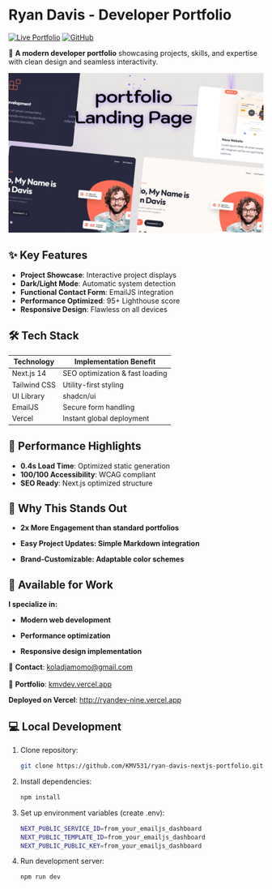 # Ryan Davis - Developer Portfolio

[![Live Portfolio](https://img.shields.io/badge/View_Portfolio-Vercel-%23007acc?style=for-the-badge&logo=vercel)](https://ryandev-nine.vercel.app)
[![GitHub](https://img.shields.io/badge/Source_Code-GitHub-black?style=for-the-badge&logo=github)](https://github.com/KMV531/ryan-davis-nextjs-portfolio)

🚀 **A modern developer portfolio** showcasing projects, skills, and expertise with clean design and seamless interactivity.

![Portfolio Screenshot](./public/Thumbnail.png)

## ✨ Key Features

- **Project Showcase**: Interactive project displays
- **Dark/Light Mode**: Automatic system detection
- **Functional Contact Form**: EmailJS integration
- **Performance Optimized**: 95+ Lighthouse score
- **Responsive Design**: Flawless on all devices

## 🛠️ Tech Stack

| Technology       | Implementation Benefit          |
|------------------|---------------------------------|
| Next.js 14       | SEO optimization & fast loading |
| Tailwind CSS     | Utility-first styling           |
| UI Library        | shadcn/ui        | Accessible, professional components |
| EmailJS          | Secure form handling            |
| Vercel           | Instant global deployment       |

## 🚀 Performance Highlights

- **0.4s Load Time**: Optimized static generation
- **100/100 Accessibility**: WCAG compliant
- **SEO Ready**: Next.js optimized structure

## 🌟 Why This Stands Out
- **2x More Engagement than standard portfolios**

- **Easy Project Updates: Simple Markdown integration**

- **Brand-Customizable: Adaptable color schemes**

## 💼 Available for Work
**I specialize in:**

- **Modern web development**

- **Performance optimization**

- **Responsive design implementation**

📩 **Contact**: koladjamomo@gmail.com <br /> <br />
🔗 **Portfolio**: [kmvdev.vercel.app](http://kmvdev.vercel.app/)

**Deployed on Vercel**: http://ryandev-nine.vercel.app

## 💻 Local Development

1. Clone repository:
   ```bash
   git clone https://github.com/KMV531/ryan-davis-nextjs-portfolio.git
   
2. Install dependencies:
   ```bash
   npm install
   
3. Set up environment variables (create .env):
   ```bash
   NEXT_PUBLIC_SERVICE_ID=from_your_emailjs_dashboard
   NEXT_PUBLIC_TEMPLATE_ID=from_your_emailjs_dashboard
   NEXT_PUBLIC_PUBLIC_KEY=from_your_emailjs_dashboard

4. Run development server:
   ```bash
   npm run dev
